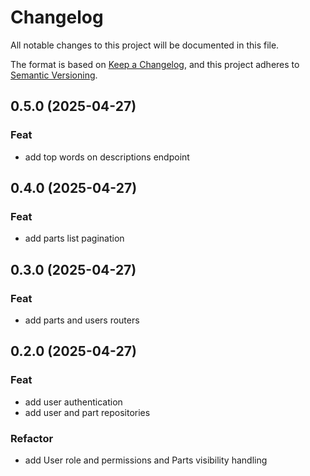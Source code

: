 # Changelog

All notable changes to this project will be documented in this file.

The format is based on [Keep a Changelog](https://keepachangelog.com/en/1.0.0/),
and this project adheres to [Semantic Versioning](https://semver.org/spec/v2.0.0.html).

## 0.5.0 (2025-04-27)

### Feat

- add top words on descriptions endpoint

## 0.4.0 (2025-04-27)

### Feat

- add parts list pagination

## 0.3.0 (2025-04-27)

### Feat

- add parts and users routers

## 0.2.0 (2025-04-27)

### Feat

- add user authentication
- add user and part repositories

### Refactor

- add User role and permissions and Parts visibility handling
